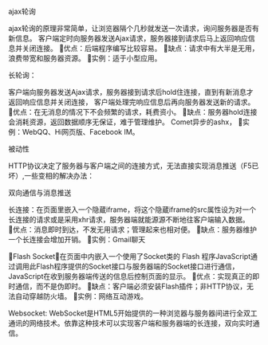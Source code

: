 

# 

ajax轮询

ajax轮询的原理非常简单，让浏览器隔个几秒就发送一次请求，询问服务器是否有新信息。
客户端定时向服务器发送Ajax请求，服务器接到请求后马上返回响应信息并关闭连接。
 优点：后端程序编写比较容易。
 缺点：请求中有大半是无用，浪费带宽和服务器资源。 
 实例：适于小型应用。

长轮询：

客户端向服务器发送Ajax请求，服务器接到请求后hold住连接，直到有新消息才返回响应信息并关闭连接，
客户端处理完响应信息后再向服务器发送新的请求。
 优点：在无消息的情况下不会频繁的请求，耗费资小。 
 缺点：服务器hold连接会消耗资源，返回数据顺序无保证，难于管理维护。 Comet异步的ashx，
 实例：WebQQ、Hi网页版、Facebook IM。

被动性



HTTP协议决定了服务器与客户端之间的连接方式，无法直接实现消息推送（F5已坏）,一些变相的解决办法：

双向通信与消息推送



长连接：在页面里嵌入一个隐蔵iframe，将这个隐蔵iframe的src属性设为对一个长连接的请求或是采用xhr请求，服务器端就能源源不断地往客户端输入数据。 优点：消息即时到达，不发无用请求；管理起来也相对便。 缺点：服务器维护一个长连接会增加开销。 实例：Gmail聊天

Flash Socket：在页面中内嵌入一个使用了Socket类的 Flash 程序JavaScript通过调用此Flash程序提供的Socket接口与服务器端的Socket接口进行通信，JavaScript在收到服务器端传送的信息后控制页面的显示。 优点：实现真正的即时通信，而不是伪即时。 缺点：客户端必须安装Flash插件；非HTTP协议，无法自动穿越防火墙。 实例：网络互动游戏。

Websocket:
WebSocket是HTML5开始提供的一种浏览器与服务器间进行全双工通讯的网络技术。依靠这种技术可以实现客户端和服务器端的长连接，双向实时通信。
